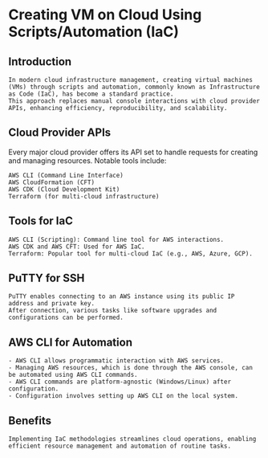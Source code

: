 # Creating VM on Cloud Using Scripts/Automation (IaC)
## Introduction
```
In modern cloud infrastructure management, creating virtual machines (VMs) through scripts and automation, commonly known as Infrastructure as Code (IaC), has become a standard practice.
This approach replaces manual console interactions with cloud provider APIs, enhancing efficiency, reproducibility, and scalability.
```
## Cloud Provider APIs
Every major cloud provider offers its API set to handle requests for creating and managing resources. Notable tools include:
```
AWS CLI (Command Line Interface)
AWS CloudFormation (CFT)
AWS CDK (Cloud Development Kit)
Terraform (for multi-cloud infrastructure)
```
## Tools for IaC
```
AWS CLI (Scripting): Command line tool for AWS interactions.
AWS CDK and AWS CFT: Used for AWS IaC.
Terraform: Popular tool for multi-cloud IaC (e.g., AWS, Azure, GCP).
```
## PuTTY for SSH
```
PuTTY enables connecting to an AWS instance using its public IP address and private key.
After connection, various tasks like software upgrades and configurations can be performed.
```
## AWS CLI for Automation
```
- AWS CLI allows programmatic interaction with AWS services.
- Managing AWS resources, which is done through the AWS console, can be automated using AWS CLI commands.
- AWS CLI commands are platform-agnostic (Windows/Linux) after configuration.
- Configuration involves setting up AWS CLI on the local system.
```
## Benefits
```
Implementing IaC methodologies streamlines cloud operations, enabling efficient resource management and automation of routine tasks.
```
